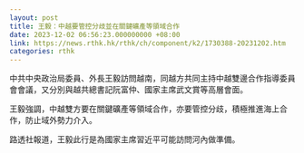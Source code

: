 ```yaml
---
layout: post
title: 王毅：中越要管控分歧並在關鍵礦產等領域合作
date: 2023-12-02 06:56:23.000000000 +08:00
link: https://news.rthk.hk/rthk/ch/component/k2/1730388-20231202.htm
categories: rthk
---
```


中共中央政治局委員、外長王毅訪問越南，同越方共同主持中越雙邊合作指導委員會會議，又分別與越共總書記阮富仲、國家主席武文賞等高層會面。

王毅強調，中越雙方要在關鍵礦產等領域合作，亦要管控分歧，積極推進海上合作，防止域外勢力介入。

路透社報道，王毅此行是為國家主席習近平可能訪問河內做準備。
